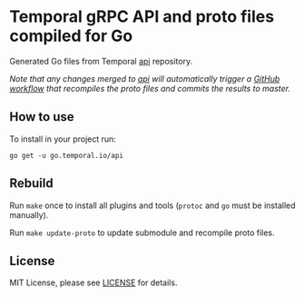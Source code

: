 # Temporal gRPC API and proto files compiled for Go

Generated Go files from Temporal [api](https://github.com/temporalio/api) repository.

_Note that any changes merged to [api](https://github.com/temporalio/api) will automatically trigger a [GitHub workflow](https://github.com/temporalio/api-go/blob/master/.github/workflows/update-proto.yml) that recompiles the proto files and commits the results to master._

## How to use

To install in your project run:
```
go get -u go.temporal.io/api
```

## Rebuild

Run `make` once to install all plugins and tools (`protoc` and `go` must be installed manually).

Run `make update-proto` to update submodule and recompile proto files.

## License

MIT License, please see [LICENSE](LICENSE) for details.

